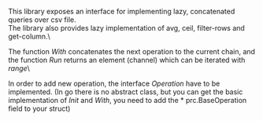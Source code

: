 This library exposes an interface for implementing lazy, concatenated queries over csv file.\
The library also provides lazy implementation of avg, ceil, filter-rows and get-column.\

The function _With_ concatenates the next operation to the current chain,
and the function _Run_ returns an element (channel) which can be iterated with _range_\

In order to add new operation, the interface _Operation_ have to be implemented.
(In go there is no abstract class, but you can get the basic implementation of _Init_ and _With_, you need to add the * prc.BaseOperation field to your struct)